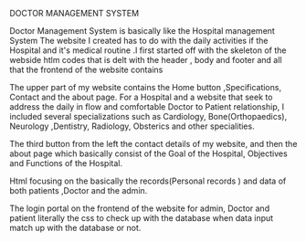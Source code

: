 DOCTOR MANAGEMENT SYSTEM

Doctor Management System is basically like the Hospital management System
The website I created has to do with the daily activities if the Hospital and it's medical routine .I first started off with the skeleton of the webside htlm codes that is delt with the header , body and footer and all that the frontend of the website contains

The upper part of my website contains the Home button ,Specifications, Contact and the about page. For a Hospital and a website that seek to address the daily in flow and comfortable Doctor to Patient relationship, I included several specializations such as Cardiology, Bone(Orthopaedics), Neurology ,Dentistry, Radiology, Obsterics and other specialities. 

The third button from the left the contact details of my website, and then the about page which basically consist of the Goal of the Hospital, Objectives and Functions of the Hospital.

Html focusing on the basically the records(Personal records ) and data of both patients ,Doctor and the admin.

The login portal on the frontend of the website for admin, Doctor and patient literally the css to check up with the database when data input match up with the database or not.
